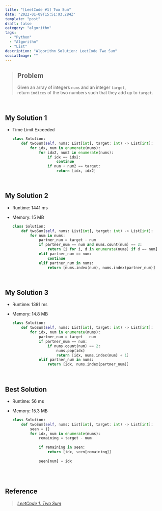 ```yaml
---
title: "[LeetCode #1] Two Sum"
date: "2022-01-09T15:51:03.284Z"
template: "post"
draft: false
category: "algorithm"
tags:
  - "Python"
  - "Algorithm"
  - "List"
description: "Algorithm Solution: LeetCode Two Sum"
socialImage: ""
---
```



> ## Problem
> Given an array of integers `nums` and an integer `target`,  
> return `indices` of the two numbers such that they add up to `target`.

<br>

## My Solution 1
* Time Limit Exceeded

    ```python
    class Solution:
        def twoSum(self, nums: List[int], target: int) -> List[int]:
            for idx, num in enumerate(nums):
                for idx2, num2 in enumerate(nums):
                    if idx == idx2:
                        continue
                    if num + num2 == target:
                        return [idx, idx2]  
    ```

<br>

## My Solution 2
* Runtime: 1441 ms
* Memory: 15 MB

    ```python
    class Solution:
        def twoSum(self, nums: List[int], target: int) -> List[int]:
            for num in nums:
                partner_num = target - num
                if partner_num == num and nums.count(num) == 2:
                    return [i for i, d in enumerate(nums) if d == num]
                elif partner_num == num:
                    continue
                elif partner_num in nums:
                    return [nums.index(num), nums.index(partner_num)]
    ```

<br>

## My Solution 3
* Runtime: 1381 ms
* Memory: 14.8 MB

    ```python
    class Solution:
        def twoSum(self, nums: List[int], target: int) -> List[int]:
            for idx, num in enumerate(nums):
                partner_num = target - num
                if partner_num == num:
                    if nums.count(num) == 2:
                        nums.pop(idx)
                        return [idx, nums.index(num) + 1]
                elif partner_num in nums:
                    return [idx, nums.index(partner_num)]
    ```

<br>

## Best Solution
* Runtime: 56 ms
* Memory: 15.3 MB

    ```python
    class Solution:
        def twoSum(self, nums: List[int], target: int) -> List[int]:
            seen = {}
            for idx, num in enumerate(nums):
                remaining = target - num
                
                if remaining in seen:
                    return [idx, seen[remaining]]
                
                seen[num] = idx
    ```

<br>
<br>

## Reference
> [_LeetCode 1. Two Sum_](https://leetcode.com/problems/two-sum/)